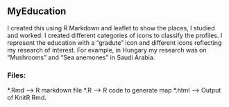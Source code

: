 ## MyEducation
I created this using R Markdown and leaflet to show the places, I studied and worked. I created different categories of icons to classify the profiles. I represent the education with a “gradute” icon and different icons reflecting my research of interest. For example, in Hungary my research was on “Mushrooms” and “Sea anemones” in Saudi Arabia.

### Files:

*.Rmd --> R markdown file
*.R --> R code to generate map
*.html --> Output of KnitR Rmd.

